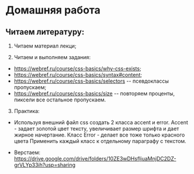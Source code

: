 ﻿# Домашняя работа


## Читаем литературу:

1. Читаем материал лекци;

2. Читаем и выполняем задания:
 * https://webref.ru/course/css-basics/why-css-exists;
 * https://webref.ru/course/css-basics/syntax#content;
 * https://webref.ru/course/css-basics/selectors -- псевдоклассы пропускаем;
 * https://webref.ru/course/css-basics/size -- повторяем проценты, пиксели все остальное пропускаем.
3. Практика:
  * Используя внешний файл сss создать 2 класса accent и error. Accent - задает золотой цвет тексту, 
      увеличивает размер шрифта и дает жирное начертание. Класс Error - делает все тоже только красного цвета
      Применить каждый класс к отдельному параграфу с текстом.   
     

 * Верстаем: https://drive.google.com/drive/folders/10ZE3wDHsfIjuaMnjDC2DZ-grVLYp33ih?usp=sharing

